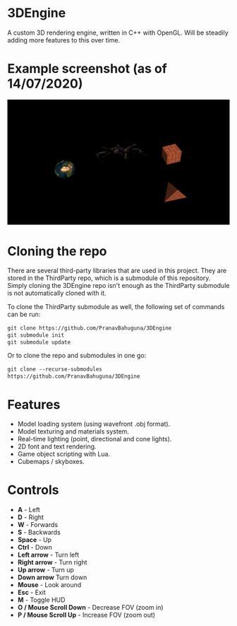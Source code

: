 # 3DEngine
A custom 3D rendering engine, written in C++ with OpenGL. Will be steadily adding more features to
this over time.

# Example screenshot (as of 14/07/2020)
![](example.png)

# Cloning the repo
There are several third-party libraries that are used in this project. They are stored in the
ThirdParty repo, which is a submodule of this repository. Simply cloning the 3DEngine repo isn't
enough as the ThirdParty submodule is not automatically cloned with it.

To clone the ThirdParty submodule as well, the following set of commands can be run:

```
git clone https://github.com/PranavBahuguna/3DEngine
git submodule init
git submodule update
```

Or to clone the repo and submodules in one go:

```
git clone --recurse-submodules https://github.com/PranavBahuguna/3DEngine
```

# Features
- Model loading system (using wavefront .obj format).
- Model texturing and materials system.
- Real-time lighting (point, directional and cone lights).
- 2D font and text rendering.
- Game object scripting with Lua.
- Cubemaps / skyboxes.

# Controls
- **A** - Left
- **D** - Right
- **W** - Forwards
- **S** - Backwards
- **Space** - Up
- **Ctrl** - Down
- **Left arrow** - Turn left
- **Right arrow** - Turn right
- **Up arrow** - Turn up
- **Down arrow** Turn down
- **Mouse** - Look around
- **Esc** - Exit
- **M** - Toggle HUD
- **O / Mouse Scroll Down** - Decrease FOV (zoom in)
- **P / Mouse Scroll Up** - Increase FOV (zoom out)
